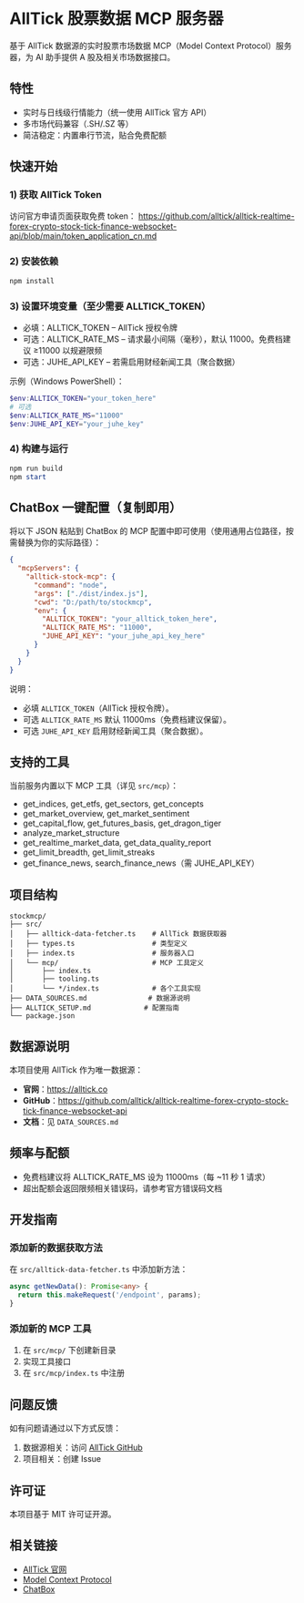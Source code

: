 # AllTick 股票数据 MCP 服务器

基于 AllTick 数据源的实时股票市场数据 MCP（Model Context Protocol）服务器，为 AI 助手提供 A 股及相关市场数据接口。

## 特性

- 实时与日线级行情能力（统一使用 AllTick 官方 API）
- 多市场代码兼容（.SH/.SZ 等）
- 简洁稳定：内置串行节流，贴合免费配额

## 快速开始

### 1) 获取 AllTick Token

访问官方申请页面获取免费 token：
https://github.com/alltick/alltick-realtime-forex-crypto-stock-tick-finance-websocket-api/blob/main/token_application_cn.md

### 2) 安装依赖

```powershell
npm install
```

### 3) 设置环境变量（至少需要 ALLTICK_TOKEN）

- 必填：ALLTICK_TOKEN – AllTick 授权令牌
- 可选：ALLTICK_RATE_MS – 请求最小间隔（毫秒），默认 11000。免费档建议 ≥11000 以规避限频
- 可选：JUHE_API_KEY – 若需启用财经新闻工具（聚合数据）

示例（Windows PowerShell）：

```powershell
$env:ALLTICK_TOKEN="your_token_here"
# 可选
$env:ALLTICK_RATE_MS="11000"
$env:JUHE_API_KEY="your_juhe_key"
```

### 4) 构建与运行

```powershell
npm run build
npm start
```

## ChatBox 一键配置（复制即用）

将以下 JSON 粘贴到 ChatBox 的 MCP 配置中即可使用（使用通用占位路径，按需替换为你的实际路径）：

```json
{
  "mcpServers": {
    "alltick-stock-mcp": {
      "command": "node",
      "args": ["./dist/index.js"],
      "cwd": "D:/path/to/stockmcp",
      "env": {
        "ALLTICK_TOKEN": "your_alltick_token_here",
        "ALLTICK_RATE_MS": "11000",
        "JUHE_API_KEY": "your_juhe_api_key_here"
      }
    }
  }
}
```

说明：
- 必填 `ALLTICK_TOKEN`（AllTick 授权令牌）。
- 可选 `ALLTICK_RATE_MS` 默认 11000ms（免费档建议保留）。
- 可选 `JUHE_API_KEY` 启用财经新闻工具（聚合数据）。

## 支持的工具

当前服务内置以下 MCP 工具（详见 `src/mcp`）：

- get_indices, get_etfs, get_sectors, get_concepts
- get_market_overview, get_market_sentiment
- get_capital_flow, get_futures_basis, get_dragon_tiger
- analyze_market_structure
- get_realtime_market_data, get_data_quality_report
- get_limit_breadth, get_limit_streaks
- get_finance_news, search_finance_news（需 JUHE_API_KEY）

## 项目结构

```
stockmcp/
├── src/
│   ├── alltick-data-fetcher.ts    # AllTick 数据获取器
│   ├── types.ts                   # 类型定义
│   ├── index.ts                   # 服务器入口
│   └── mcp/                       # MCP 工具定义
│       ├── index.ts
│       ├── tooling.ts
│       └── */index.ts             # 各个工具实现
├── DATA_SOURCES.md               # 数据源说明
├── ALLTICK_SETUP.md             # 配置指南
└── package.json
```

## 数据源说明

本项目使用 AllTick 作为唯一数据源：

- **官网**：https://alltick.co
- **GitHub**：https://github.com/alltick/alltick-realtime-forex-crypto-stock-tick-finance-websocket-api
- **文档**：见 `DATA_SOURCES.md`

## 频率与配额

- 免费档建议将 ALLTICK_RATE_MS 设为 11000ms（每 ~11 秒 1 请求）
- 超出配额会返回限频相关错误码，请参考官方错误码文档

## 开发指南

### 添加新的数据获取方法

在 `src/alltick-data-fetcher.ts` 中添加新方法：

```typescript
async getNewData(): Promise<any> {
  return this.makeRequest('/endpoint', params);
}
```

### 添加新的 MCP 工具

1. 在 `src/mcp/` 下创建新目录
2. 实现工具接口
3. 在 `src/mcp/index.ts` 中注册

## 问题反馈

如有问题请通过以下方式反馈：

1. 数据源相关：访问 [AllTick GitHub](https://github.com/alltick/alltick-realtime-forex-crypto-stock-tick-finance-websocket-api/issues)
2. 项目相关：创建 Issue

## 许可证

本项目基于 MIT 许可证开源。

## 相关链接

- [AllTick 官网](https://alltick.co)
- [Model Context Protocol](https://modelcontextprotocol.io)
- [ChatBox](https://chatboxai.app)
